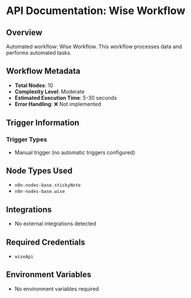 # API Documentation: Wise Workflow

## Overview
Automated workflow: Wise Workflow. This workflow processes data and performs automated tasks.

## Workflow Metadata
- **Total Nodes**: 10
- **Complexity Level**: Moderate
- **Estimated Execution Time**: 5-30 seconds
- **Error Handling**: ❌ Not implemented

## Trigger Information
### Trigger Types
- Manual trigger (no automatic triggers configured)

## Node Types Used
- `n8n-nodes-base.stickyNote`
- `n8n-nodes-base.wise`

## Integrations
- No external integrations detected

## Required Credentials
- `wiseApi`

## Environment Variables
- No environment variables required
